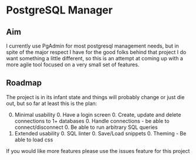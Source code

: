 # PostgreSQL Manager

## Aim
I currently use PgAdmin for most postgresql management needs, but in spite of the major respect I have for the good folks behind that project I do want something a little different, so this is an attempt at coming up with a more agile tool focused on a very small set of features.

## Roadmap
The project is in its infant state and things will probably change or just die out, but so far at least this is the plan:

0. Minimal usability
	0. Have a login screen
	0. Create, update and delete connections to 1+ databases
	0. Handle connections - be able to connect/disconnect
	0. Be able to run arbitrary SQL queries
0. Extended usability
	0. SQL linter
	0. Save/Load snippets
	0. Theming - Be able to load css 


If you would like more features please use the issues feature for this project
